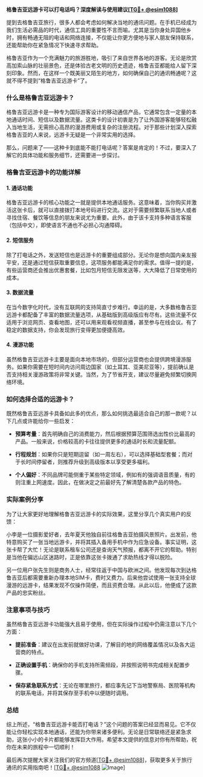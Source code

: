 **格鲁吉亚远游卡可以打电话吗？深度解读与使用建议[[TG💪+ @esim1088](https://t.me/s/esim1088)]**

提到去格鲁吉亚旅行，很多人都会考虑如何解决当地的通讯问题。在手机已经成为我们生活必需品的时代，通信工具的重要性不言而喻。尤其是当你身处异国他乡时，拥有畅通无阻的电话和网络连接，不仅能让你更方便地与家人朋友保持联系，还能帮助你在紧急情况下快速寻求帮助。

格鲁吉亚作为一个充满魅力的旅游胜地，吸引了来自世界各地的游客。无论是欣赏高加索山脉的壮丽景色，还是体验古老文明的历史遗迹，格鲁吉亚都能给人留下深刻印象。然而，在这样一个既美丽又陌生的地方，如何确保自己的通讯畅通呢？这就不得不提到“格鲁吉亚远游卡”了。

### 什么是格鲁吉亚远游卡？

格鲁吉亚远游卡是一种专为国际游客设计的移动通信产品，它通常包含一定量的本地通话时间、短信以及数据流量。这类卡的设计初衷是为了让外国游客能够轻松融入当地生活，无需担心高昂的漫游费用或复杂的注册流程。对于那些计划深入探索格鲁吉亚的人来说，远游卡无疑是一个非常实用的选择。

那么，问题来了——这种卡到底能不能打电话呢？答案是肯定的！不过，要深入了解它的具体功能和服务细节，还需要进一步探讨。

### 格鲁吉亚远游卡的功能详解

#### 1. **通话功能**
   格鲁吉亚远游卡的核心功能之一就是提供本地通话服务。这意味着，当你购买并激活这张卡后，就可以直接拨打本地号码进行交流。这对于需要频繁联系当地人或者寻找住宿、餐饮等信息的朋友来说尤为重要。此外，由于该卡支持多种语言客服（包括中文），即使语言不通也不必担心沟通障碍。

#### 2. **短信服务**
   除了打电话之外，发送短信也是远游卡的重要组成部分。无论你是想向国内亲友报平安，还是通过短信获取重要信息，这项服务都能满足你的需求。值得一提的是，有些运营商还会推出优惠套餐，比如包月短信无限发送等，大大降低了日常使用的成本。

#### 3. **数据流量**
   在当今数字化时代，没有互联网的支持简直寸步难行。幸运的是，大多数格鲁吉亚远游卡都配备了丰富的数据流量选项，从基础版到高级版应有尽有。这些流量不仅适用于浏览网页、查看地图，还可以用来观看视频直播，甚至参与在线会议。有了稳定的数据支持，你会发现旅行变得更加便捷高效。

#### 4. **漫游功能**
   虽然格鲁吉亚远游卡主要是面向本地市场的，但部分运营商也会提供跨境漫游服务。如果你需要在短时间内访问周边国家（如土耳其、亚美尼亚等），提前确认是否支持相关漫游政策将非常关键。当然，为了节省开支，建议尽量避免频繁切换网络环境。

### 如何选择合适的远游卡？

既然格鲁吉亚远游卡具备如此多的优点，那么如何挑选最适合自己的那一款呢？以下几点或许能给你一些启发：

- **预算考量**：首先明确自己的消费能力，然后根据预算范围筛选出性价比最高的产品。一般来说，价格较高的卡往往提供更多的通话时长和流量配额。
  
- **行程规划**：如果你只是短期逗留（如一周左右），可以选择基础型套餐；而对于长时间停留者，则推荐升级到高级版本以享受更多福利。
  
- **个人偏好**：不同品牌可能侧重于某些特定领域，例如有的强调语音质量，有的则注重上网速度。因此，在做决定之前最好先了解清楚各款产品的特色。

### 实际案例分享

为了让大家更好地理解格鲁吉亚远游卡的实际效果，这里分享几个真实用户的反馈：

小李是一位摄影爱好者，去年夏天他独自前往格鲁吉亚拍摄风景照片。出发前，他特意购买了一张当地远游卡，并将其插入备用手机中作为应急设备。事实证明，这张卡帮了大忙！无论是联系租车公司还是查询天气预报，都离不开它的帮助。特别是当他在偏远山区迷路时，正是依靠这张卡拨通了求助热线才得以脱险。

另一位用户张先生则是商务人士，经常往返于中国与欧洲之间。他发现每次到达格鲁吉亚后都需要重新办理本地SIM卡，费时又费力。后来他尝试使用一张支持全球漫游的远游卡，结果发现不仅操作简便，而且资费合理。从此以后，他便成了这款产品的忠实粉丝。

### 注意事项与技巧

虽然格鲁吉亚远游卡功能强大且易于使用，但在实际操作过程中仍需注意以下几个方面：

- **提前准备**：建议在出发前就做好功课，了解目的地的网络覆盖情况以及各大运营商的特点。
  
- **正确设置手机**：确保你的手机支持所需频段，并按照说明书完成相关配置步骤。
  
- **保存紧急联系方式**：无论在哪里旅行，都应事先记下当地警察局、医院等机构的联系电话，并将其保存至手机中以便随时调用。

### 总结

综上所述，“格鲁吉亚远游卡能否打电话？”这个问题的答案已经显而易见。它不仅能让你轻松实现本地通话，还能为你带来诸多便利。无论是日常联络还是紧急求助，这张小小的卡片都能够发挥巨大作用。希望本文提供的信息对你有所帮助，祝你在未来的旅程中一切顺利！

最后再次提醒大家关注我们的官方频道[[TG💪+ @esim1088](https://t.me/s/esim1088)]，获取更多关于旅行通讯的实用指南吧！[[TG💪+ @esim1088](https://t.me/s/esim1088) ![Image](https://i.postimg.cc/4NQfJmqS/Snipaste-2025-05-13-00-14-12.png)]